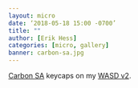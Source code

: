 ```yaml
---
layout: micro
date: ‘2018-05-18 15:00 -0700’
title: ""
author: [Erik Hess]
categories: [micro, gallery]
banner: carbon-sa.jpg
--- 
```


[Carbon SA](https://www.massdrop.com/buy/carbon) keycaps on my [WASD v2](http://www.wasdkeyboards.com/index.php/products/mechanical-keyboard/wasd-v2-104-key-custom-mechanical-keyboard.html).
